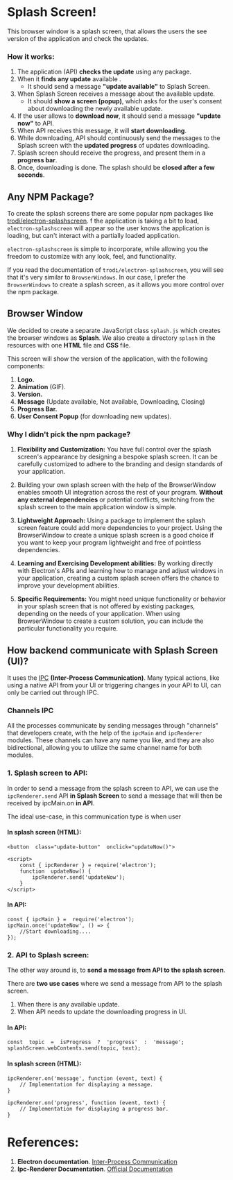 
  
  
  
  

# Splash Screen!

This browser window is a splash screen, that allows the users the see version of the application and check the updates. 

### How it works:

1. The application (API) **checks the update** using any package.
2. When it **finds any update** available . 
	- It should send a message **"update available"** to Splash Screen.
3. When Splash Screen receives a message about the available update.
	- It should **show a screen (popup)**, which asks for the user's consent about downloading the newly available update.
4. If the user allows to **download now**, it should send a message **"update now"** to API.
5. When API receives this message, it will **start downloading**.
6. While downloading, API should continuously send the messages to the Splash screen with the **updated progress** of updates downloading.
7. Splash screen should receive the progress, and present them in a **progress bar**.
8. Once, downloading is done. The splash should be **closed after a few seconds**.




## Any NPM Package?
To create the splash screens there are some popular npm packages like [trodi/electron-splashscreen](https://www.npmjs.com/package/@trodi/electron-splashscreen). f the application is taking a bit to load,  `electron-splashscreen`  will appear so the user knows the application is loading, but can't interact with a partially loaded application.

`electron-splashscreen`  is simple to incorporate, while allowing you the freedom to customize with any look, feel, and functionality.

If you read the documentation of `trodi/electron-splashscreen`, you will see that it's very similar to `BrowserWindows`. In our case, I prefer the `BrowserWindows` to create a splash screen, as it allows you more control over the npm package.

## Browser Window
We decided to create a separate JavaScript class `splash.js` which creates the browser windows as **Splash**.   We also create a directory `splash` in the resources with one **HTML** file and **CSS** file. 

This screen will show the version of the application, with the following components:

1. **Logo.**
2. **Animation** (GIF).
3. **Version.**
4. **Message** (Update available, Not available, Downloading, Closing)
5. **Progress Bar.**
6. **User Consent Popup** (for downloading new updates).

### Why I didn't pick the npm package?
1. **Flexibility and Customization:** You have full control over the splash screen's appearance by designing a bespoke splash screen. It can be carefully customized to adhere to the branding and design standards of your application.

2. Building your own splash screen with the help of the BrowserWindow enables smooth UI integration across the rest of your program. **Without any external dependencies** or potential conflicts, switching from the splash screen to the main application window is simple.

3. **Lightweight Approach:** Using a package to implement the splash screen feature could add more dependencies to your project. Using the BrowserWindow to create a unique splash screen is a good choice if you want to keep your program lightweight and free of pointless dependencies.

4. **Learning and Exercising Development abilities:** By working directly with Electron's APIs and learning how to manage and adjust windows in your application, creating a custom splash screen offers the chance to improve your development abilities.

5. **Specific Requirements:** You might need unique functionality or behavior in your splash screen that is not offered by existing packages, depending on the needs of your application. When using BrowserWindow to create a custom solution, you can include the particular functionality you require.

## How backend communicate with Splash Screen (UI)?
It uses the [IPC](https://www.electronjs.org/docs/latest/tutorial/ipc) **(Inter-Process Communication)**. Many typical actions, like using a native API from your UI or triggering changes in your API to UI, can only be carried out through IPC.

### Channels IPC
All the processes communicate by sending messages through "channels" that developers create, with the help of the `ipcMain` and `ipcRenderer` modules. These channels can have any name you like, and they are also bidirectional, allowing you to utilize the same channel name for both modules.

### 1. Splash screen to API:
In order to send a message from the splash screen to API, we can use the `ipcRenderer.send` API **in Splash Screen** to send a message that will then be received by ipcMain.on  **in API**. 

The ideal use-case, in this communication type is when user  

#### In splash screen (HTML):

	<button  class="update-button"  onclick="updateNow()">
	
	<script>
		const { ipcRenderer } = require('electron');
		function  updateNow() {
			ipcRenderer.send('updateNow');
		}
	</script>
#### In API:

	const { ipcMain } =  require('electron');
	ipcMain.once('updateNow', () => {
		//Start downloading....
	});
	
### 2. API to Splash screen:
The other way around is, to **send a message from API to the splash screen**. 

There are **two use cases** where we send a message from API to the splash screen. 
1. When there is any available update.
2. When API needs to update the downloading progress in UI. 

#### In API:

	const  topic  =  isProgress  ?  'progress'  :  'message';
	splashScreen.webContents.send(topic, text);
	
#### In splash screen (HTML):

	ipcRenderer.on('message', function (event, text) {
		// Implementation for displaying a message.
	}
	
	ipcRenderer.on('progress', function (event, text) {
		// Implementation for displaying a progress bar.
	}

	

# References:

1.  **Electron documentation**. [Inter-Process Communication](https://www.electronjs.org/docs/latest/tutorial/ipc)
2. **Ipc-Renderer Documentation**. [Official Documentation](https://www.electronjs.org/docs/latest/api/ipc-renderer)
